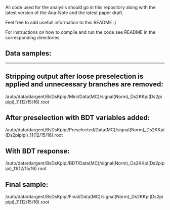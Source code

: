 All code used for the analysis should go in this repository along with the latest version of the Ana-Note and the latest paper draft.

Feel free to add usefull information to this README :)

For instructions on how to compile and run the code see README in the corresponding directories.

Data samples:
---------------------------------------------------
---------------------------------------------------

Stripping output after loose preselection is applied and unnecessary branches are removed:
---------------------------------------------------
/auto/data/dargent/BsDsKpipi/Mini/Data(MC)/signal(Norm)_Ds2KKpi(Ds2pipipi)_11(12/15/16).root 


After preselection with BDT variables added:
---------------------------------------------------
/auto/data/dargent/BsDsKpipi/Preselected/Data(MC)/signal(Norm)_Ds2KKpi(Ds2pipipi)_11(12/15/16).root 


With BDT response:
---------------------------------------------------
/auto/data/dargent/BsDsKpipi/BDT/Data(MC)/signal(Norm)_Ds2KKpi(Ds2pipipi)_11(12/15/16).root 


Final sample:
---------------------------------------------------
/auto/data/dargent/BsDsKpipi/Final/Data(MC)/signal(Norm)_Ds2KKpi(Ds2pipipi)_11(12/15/16).root 



